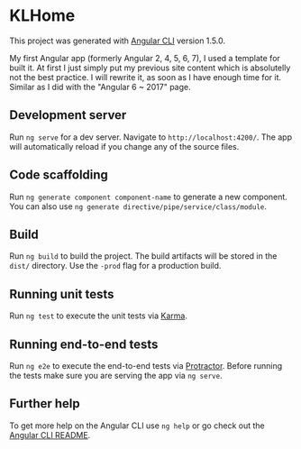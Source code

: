 # KLHome

This project was generated with [Angular CLI](https://github.com/angular/angular-cli) version 1.5.0.

My first Angular app (formerly Angular 2, 4, 5, 6, 7), I used a template for built it. At first I just simply put my previous site content which is absolutelly not the best practice. I will rewrite it, as soon as I have enough time for it. Similar as I did with the "Angular 6 ~ 2017" page. 

## Development server

Run `ng serve` for a dev server. Navigate to `http://localhost:4200/`. The app will automatically reload if you change any of the source files.

## Code scaffolding

Run `ng generate component component-name` to generate a new component. You can also use `ng generate directive/pipe/service/class/module`.

## Build

Run `ng build` to build the project. The build artifacts will be stored in the `dist/` directory. Use the `-prod` flag for a production build.

## Running unit tests

Run `ng test` to execute the unit tests via [Karma](https://karma-runner.github.io).

## Running end-to-end tests

Run `ng e2e` to execute the end-to-end tests via [Protractor](http://www.protractortest.org/).
Before running the tests make sure you are serving the app via `ng serve`.

## Further help

To get more help on the Angular CLI use `ng help` or go check out the [Angular CLI README](https://github.com/angular/angular-cli/blob/master/README.md).
